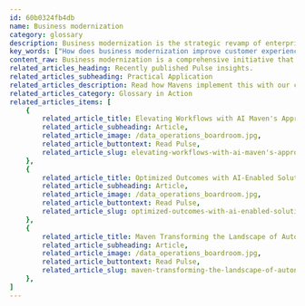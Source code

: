 ```yaml
---
id: 60b0324fb4db
name: Business modernization
category: glossary
description: Business modernization is the strategic revamp of enterprises' core systems and processes to enhance flexibility, scalability, and responsiveness to market changes, driving digital transformation and long-term growth.
key_words: ["How does business modernization improve customer experience in digital markets?", "What are the benefits of modernizing IT infrastructure for businesses?", "How can companies ensure flexibility and agility through business modernization?", "In what ways does business modernization promote operational efficiency?", "How does modernizing applications enhance consumer-facing functionalities?", "What role does modernized security play in business modernization initiatives?", "How do low-code/no-code development platforms fit into business modernization strategies?", "What is the significance of DevOps in accelerating business modernization?", "How can businesses mitigate risks during the modernization process?", "Why is business modernization critical for sustained growth in volatile markets?"]
content_raw: Business modernization is a comprehensive initiative that empowers companies to overhaul their key applications, digital processes, IT framework, software engineering techniques, and enterprise security. It is an essential step towards meeting rapidly evolving requirements and thriving in a digitally dominant environment. The essence of business modernization lies in redefining outdated applications, systems, development approaches, and IT infrastructure. This transformative strategy allows businesses to develop sophisticated, flexible, and scalable solutions that cater to new market and customer needs, eventually positioning them for future growth opportunities. The foundation of business modernization is centred upon several core aspects Modernized IT infrastructure By transitioning to the cloud, businesses can unchain vast on-demand resources encouraging innovation and scalability. A cloud-focused approach helps streamline compute, storage, network, and data centre strategies. Modernized applications Redesigning enterprise applications from back-office operations to consumer-facing functionalities enables digital customer and employee experiences while improving operational agility. Modernized software engineering Utilizing DevOps techniques, low-code/no-code development, accelerators, while modernizing quality engineering and assurance practices ensures quality and speed. Modernized customer experience A distinctive digital customer experience becomes accessible as businesses break down organizational barriers and integrate customer experience with their value chain. Modernized security As part of business modernization, risk mitigation becomes crucial in response to rapidly changing regulations, and intensifying cyber threats are of high importance. Moving into the realm of business modernization offers invaluable benefits Enriched digital experience Revamping core enterprise applications promises a reimagined digital customer experience, operational efficiency, and improved partner collaborations. Flexibility and agility Leveraging modern technologies ensures quick adaptations to evolving business needs, guaranteeing future growth. Accelerated innovation Modern software engineering techniques like DevOps and low-code/no-code catalyse faster, efficient innovation with built-in quality assurance. Risk mitigation Comprehensive security and regulatory compliance safeguard brand reputation, customer data, and enhance company resilience, thereby fostering swift business innovation and growth. In summary, business modernization manifests as a vital technique for businesses to stay competitive in an ever-digitizing, volatile business landscape.
related_articles_heading: Recently published Pulse insights.
related_articles_subheading: Practical Application
related_articles_description: Read how Mavens implement this with our clients.
related_articles_category: Glossary in Action
related_articles_items: [
	{
		related_article_title: Elevating Workflows with AI Maven's Approach,
		related_article_subheading: Article,
		related_article_image: /data_operations_boardroom.jpg,
		related_article_buttontext: Read Pulse,
		related_article_slug: elevating-workflows-with-ai-maven's-approach
	},
	{
		related_article_title: Optimized Outcomes with AI-Enabled Solutions,
		related_article_subheading: Article,
		related_article_image: /data_operations_boardroom.jpg,
		related_article_buttontext: Read Pulse,
		related_article_slug: optimized-outcomes-with-ai-enabled-solutions
	},
	{
		related_article_title: Maven Transforming the Landscape of Autonomous Vehicles,
		related_article_subheading: Article,
		related_article_image: /data_operations_boardroom.jpg,
		related_article_buttontext: Read Pulse,
		related_article_slug: maven-transforming-the-landscape-of-autonomous-vehicles
	},
]
---
```

